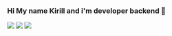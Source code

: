 ### Hi My name Kirill and i'm developer backend 👋
 
 
 
![](https://github-profile-summary-cards.vercel.app/api/cards/productive-time?username=Kirillkgr&theme=solarized_dark)
![](https://github-profile-summary-cards.vercel.app/api/cards/repos-per-language?username=Kirillkgr&theme=solarized_dark)
![](https://github-profile-summary-cards.vercel.app/api/cards/profile-details?username=Kirillkgr&theme=solarized_dark)
 


<!--
**Kirillkgr/Kirillkgr** is a ✨ _special_ ✨ repository because its `README.md` (this file) appears on your GitHub profile.

Here are some ideas to get you started:

- 🔭 I’m currently working on ...
- 🌱 I’m currently learning ...
- 👯 I’m looking to collaborate on ...
- 🤔 I’m looking for help with ...
- 💬 Ask me about ...
- 📫 How to reach me: ...
- 😄 Pronouns: ...
- ⚡ Fun fact: ...
-->
